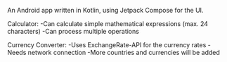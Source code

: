 An Android app written in Kotlin, using Jetpack Compose for the UI.

Calculator:
-Can calculate simple mathematical expressions (max. 24 characters)
-Can process multiple operations

Currency Converter:
-Uses ExchangeRate-API for the currency rates
-Needs network connection
-More countries and currencies will be added
